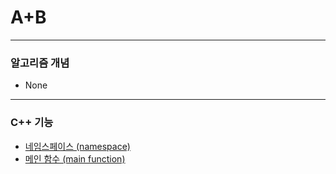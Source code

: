 # A+B

***

### 알고리즘 개념
* None

***

### C++ 기능
* [네임스페이스 (namespace)](https://github.com/Bachbold/Baekjoon-Edition/wiki/%EB%84%A4%EC%9E%84%EC%8A%A4%ED%8E%98%EC%9D%B4%EC%8A%A4-(namespace))
* [메인 함수 (main function)](https://github.com/Bachbold/Baekjoon-Edition/wiki/%EB%A9%94%EC%9D%B8-%ED%95%A8%EC%88%98-(main-function))
